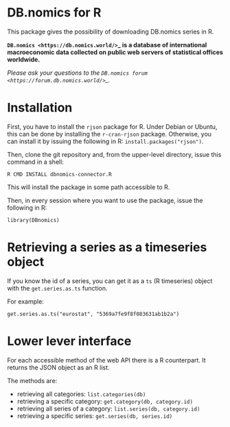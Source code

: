 # DB.nomics for R

This package gives the possibility of downloading DB.nomics series in R.

**`DB.nomics <https://db.nomics.world/>`_ is a database of international macroeconomic data collected on public web servers of statistical offices worldwide.**

*Please ask your questions to the `DB.nomics forum <https://forum.db.nomics.world/>`_.*

# Installation

First, you have to install the `rjson` package for R. Under Debian or Ubuntu,
this can be done by installing the `r-cran-rjson` package. Otherwise, you can
install it by issuing the following in R: `install.packages("rjson")`.

Then, clone the git repository and, from the upper-level directory, issue this
command in a shell:
```
R CMD INSTALL dbnomics-connector.R
```

This will install the package in some path accessible to R.

Then, in every session where you want to use the package, issue the following
in R:
```
library(DBnomics)
```

# Retrieving a series as a timeseries object

If you know the id of a series, you can get it as a `ts` (R timeseries) object
with the `get.series.as.ts` function.

For example:
```
get.series.as.ts("eurostat", "5369a7fe9f8f083631ab1b2a")
```

# Lower lever interface

For each accessible method of the web API there is a R counterpart. It returns
the JSON object as an R list.

The methods are:
- retrieving all categories: `list.categories(db)`
- retrieving a specific category: `get.category(db, category.id)`
- retrieving all series of a category: `list.series(db, category.id)`
- retrieving a specific series: `get.series(db, series.id)`

